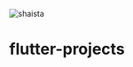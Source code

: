 ![shaista](https://user-images.githubusercontent.com/100860194/204586452-da88664a-8a60-4d87-9298-ace02208cdf3.PNG)

# flutter-projects

